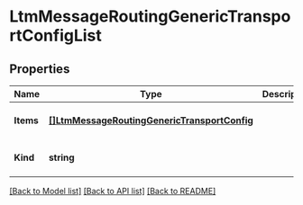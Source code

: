 # LtmMessageRoutingGenericTransportConfigList

## Properties
Name | Type | Description | Notes
------------ | ------------- | ------------- | -------------
**Items** | [**[]LtmMessageRoutingGenericTransportConfig**](ltm_messageRouting_generic_transportConfig.md) |  | [optional] [default to null]
**Kind** | **string** |  | [optional] [default to null]

[[Back to Model list]](../README.md#documentation-for-models) [[Back to API list]](../README.md#documentation-for-api-endpoints) [[Back to README]](../README.md)


